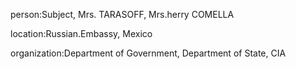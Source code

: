 person:Subject, Mrs. TARASOFF, Mrs.herry COMELLA

location:Russian.Embassy, Mexico

organization:Department of Government, Department of State, CIA

